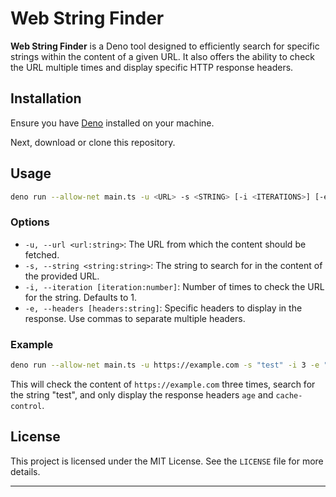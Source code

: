 Web String Finder
=================

**Web String Finder** is a Deno tool designed to efficiently search for specific strings within the content of a given URL. It also offers the ability to check the URL multiple times and display specific HTTP response headers.

## Installation

Ensure you have [Deno](https://deno.land/) installed on your machine.

Next, download or clone this repository.

## Usage

```bash
deno run --allow-net main.ts -u <URL> -s <STRING> [-i <ITERATIONS>] [-e <HEADERS>]
```

### Options

- `-u, --url <url:string>`: The URL from which the content should be fetched.
- `-s, --string <string:string>`: The string to search for in the content of the provided URL.
- `-i, --iteration [iteration:number]`: Number of times to check the URL for the string. Defaults to 1.
- `-e, --headers [headers:string]`: Specific headers to display in the response. Use commas to separate multiple headers.

### Example

```bash
deno run --allow-net main.ts -u https://example.com -s "test" -i 3 -e "age,cache-control"
```

This will check the content of `https://example.com` three times, search for the string "test", and only display the response headers `age` and `cache-control`.

## License

This project is licensed under the MIT License. See the `LICENSE` file for more details.

---